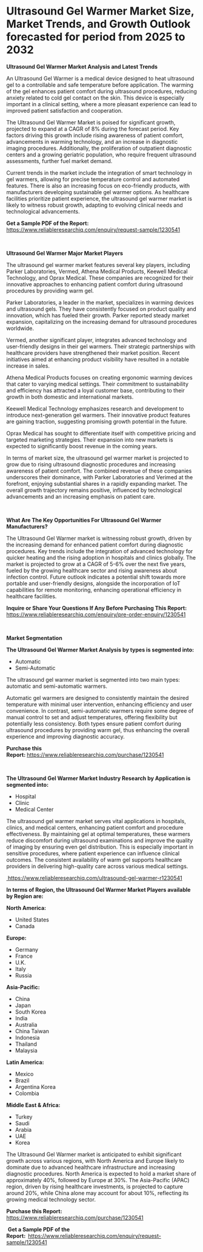 <p><h1>Ultrasound Gel Warmer Market Size, Market Trends, and Growth Outlook forecasted for period from 2025 to 2032</h1></p><p><strong>Ultrasound Gel Warmer Market Analysis and Latest Trends</strong></p>
<p><p>An Ultrasound Gel Warmer is a medical device designed to heat ultrasound gel to a controllable and safe temperature before application. The warming of the gel enhances patient comfort during ultrasound procedures, reducing anxiety related to cold gel contact on the skin. This device is especially important in a clinical setting, where a more pleasant experience can lead to improved patient satisfaction and cooperation.</p><p>The Ultrasound Gel Warmer Market is poised for significant growth, projected to expand at a CAGR of 8% during the forecast period. Key factors driving this growth include rising awareness of patient comfort, advancements in warming technology, and an increase in diagnostic imaging procedures. Additionally, the proliferation of outpatient diagnostic centers and a growing geriatric population, who require frequent ultrasound assessments, further fuel market demand.</p><p>Current trends in the market include the integration of smart technology in gel warmers, allowing for precise temperature control and automated features. There is also an increasing focus on eco-friendly products, with manufacturers developing sustainable gel warmer options. As healthcare facilities prioritize patient experience, the ultrasound gel warmer market is likely to witness robust growth, adapting to evolving clinical needs and technological advancements.</p></p>
<p><strong>Get a Sample PDF of the Report:&nbsp;</strong> <a href="https://www.reliableresearchiq.com/enquiry/request-sample/1230541?utm_campaign=2288&utm_medium=2&utm_source=Github&utm_content=ia&utm_term=13042025&utm_id=ultrasound-gel-warmer">https://www.reliableresearchiq.com/enquiry/request-sample/1230541</a></p>
<p>&nbsp;</p>
<p><strong>Ultrasound Gel Warmer Major Market Players</strong></p>
<p><p>The ultrasound gel warmer market features several key players, including Parker Laboratories, Vermed, Athena Medical Products, Keewell Medical Technology, and Oprax Medical. These companies are recognized for their innovative approaches to enhancing patient comfort during ultrasound procedures by providing warm gel.</p><p>Parker Laboratories, a leader in the market, specializes in warming devices and ultrasound gels. They have consistently focused on product quality and innovation, which has fueled their growth. Parker reported steady market expansion, capitalizing on the increasing demand for ultrasound procedures worldwide. </p><p>Vermed, another significant player, integrates advanced technology and user-friendly designs in their gel warmers. Their strategic partnerships with healthcare providers have strengthened their market position. Recent initiatives aimed at enhancing product visibility have resulted in a notable increase in sales.</p><p>Athena Medical Products focuses on creating ergonomic warming devices that cater to varying medical settings. Their commitment to sustainability and efficiency has attracted a loyal customer base, contributing to their growth in both domestic and international markets.</p><p>Keewell Medical Technology emphasizes research and development to introduce next-generation gel warmers. Their innovative product features are gaining traction, suggesting promising growth potential in the future.</p><p>Oprax Medical has sought to differentiate itself with competitive pricing and targeted marketing strategies. Their expansion into new markets is expected to significantly boost revenue in the coming years.</p><p>In terms of market size, the ultrasound gel warmer market is projected to grow due to rising ultrasound diagnostic procedures and increasing awareness of patient comfort. The combined revenue of these companies underscores their dominance, with Parker Laboratories and Verimed at the forefront, enjoying substantial shares in a rapidly expanding market. The overall growth trajectory remains positive, influenced by technological advancements and an increasing emphasis on patient care.</p></p>
<p>&nbsp;</p>
<p><strong>What Are The Key Opportunities For Ultrasound Gel Warmer Manufacturers?</strong></p>
<p><p>The Ultrasound Gel Warmer market is witnessing robust growth, driven by the increasing demand for enhanced patient comfort during diagnostic procedures. Key trends include the integration of advanced technology for quicker heating and the rising adoption in hospitals and clinics globally. The market is projected to grow at a CAGR of 5-6% over the next five years, fueled by the growing healthcare sector and rising awareness about infection control. Future outlook indicates a potential shift towards more portable and user-friendly designs, alongside the incorporation of IoT capabilities for remote monitoring, enhancing operational efficiency in healthcare facilities.</p></p>
<p><strong>Inquire or Share Your Questions If Any Before Purchasing This Report:</strong> <a href="https://www.reliableresearchiq.com/enquiry/pre-order-enquiry/1230541?utm_campaign=2288&utm_medium=2&utm_source=Github&utm_content=ia&utm_term=13042025&utm_id=ultrasound-gel-warmer">https://www.reliableresearchiq.com/enquiry/pre-order-enquiry/1230541</a></p>
<p>&nbsp;</p>
<p><strong>Market Segmentation</strong></p>
<p><strong>The Ultrasound Gel Warmer Market Analysis by types is segmented into:</strong></p>
<p><ul><li>Automatic</li><li>Semi-Automatic</li></ul></p>
<p><p>The ultrasound gel warmer market is segmented into two main types: automatic and semi-automatic warmers. </p><p>Automatic gel warmers are designed to consistently maintain the desired temperature with minimal user intervention, enhancing efficiency and user convenience. In contrast, semi-automatic warmers require some degree of manual control to set and adjust temperatures, offering flexibility but potentially less consistency. Both types ensure patient comfort during ultrasound procedures by providing warm gel, thus enhancing the overall experience and improving diagnostic accuracy.</p></p>
<p><strong>Purchase this Report:&nbsp;</strong><a href="https://www.reliableresearchiq.com/purchase/1230541?utm_campaign=2288&utm_medium=2&utm_source=Github&utm_content=ia&utm_term=13042025&utm_id=ultrasound-gel-warmer">https://www.reliableresearchiq.com/purchase/1230541</a></p>
<p>&nbsp;</p>
<p><strong>The Ultrasound Gel Warmer Market Industry Research by Application is segmented into:</strong></p>
<p><ul><li>Hospital</li><li>Clinic</li><li>Medical Center</li></ul></p>
<p><p>The ultrasound gel warmer market serves vital applications in hospitals, clinics, and medical centers, enhancing patient comfort and procedure effectiveness. By maintaining gel at optimal temperatures, these warmers reduce discomfort during ultrasound examinations and improve the quality of imaging by ensuring even gel distribution. This is especially important in sensitive procedures, where patient experience can influence clinical outcomes. The consistent availability of warm gel supports healthcare providers in delivering high-quality care across various medical settings.</p></p>
<p><a href="https://www.reliableresearchiq.com/ultrasound-gel-warmer-r1230541?utm_campaign=2288&utm_medium=2&utm_source=Github&utm_content=ia&utm_term=13042025&utm_id=ultrasound-gel-warmer">&nbsp;https://www.reliableresearchiq.com/ultrasound-gel-warmer-r1230541</a></p>
<p><strong>In terms of Region, the Ultrasound Gel Warmer Market Players available by Region are:</strong></p>
<p>
    <p> <strong> North America: </strong>
        <ul>
            <li>United States</li>
            <li>Canada</li>
        </ul>
        </p> 
    <p> <strong> Europe: </strong>
        <ul>
            <li>Germany</li>
            <li>France</li>
            <li>U.K.</li>
            <li>Italy</li>
            <li>Russia</li>
        </ul>
        </p> 
    <p> <strong> Asia-Pacific: </strong>
        <ul>
            <li>China</li>
            <li>Japan</li>
            <li>South Korea</li>
            <li>India</li>
            <li>Australia</li>
            <li>China Taiwan</li>
            <li>Indonesia</li>
            <li>Thailand</li>
            <li>Malaysia</li>
        </ul>
        </p> 
    <p> <strong> Latin America: </strong>
        <ul>
            <li>Mexico</li>
            <li>Brazil</li>
            <li>Argentina Korea</li>
            <li>Colombia</li>
        </ul>
        </p> 
    <p> <strong> Middle East & Africa: </strong>
        <ul>
            <li>Turkey</li>
            <li>Saudi</li>
            <li>Arabia</li>
            <li>UAE</li>
            <li>Korea</li>
        </ul>
    </p>
    </p>
<p><p>The Ultrasound Gel Warmer market is anticipated to exhibit significant growth across various regions, with North America and Europe likely to dominate due to advanced healthcare infrastructure and increasing diagnostic procedures. North America is expected to hold a market share of approximately 40%, followed by Europe at 30%. The Asia-Pacific (APAC) region, driven by rising healthcare investments, is projected to capture around 20%, while China alone may account for about 10%, reflecting its growing medical technology sector.</p></p>
<p><strong>Purchase this Report: </strong><a href="https://www.reliableresearchiq.com/purchase/1230541?utm_campaign=2288&utm_medium=2&utm_source=Github&utm_content=ia&utm_term=13042025&utm_id=ultrasound-gel-warmer">https://www.reliableresearchiq.com/purchase/1230541</a></p>
<p>&nbsp;<strong>Get a Sample PDF of the Report:&nbsp;&nbsp;</strong><a href="https://www.reliableresearchiq.com/enquiry/request-sample/1230541?utm_campaign=2288&utm_medium=2&utm_source=Github&utm_content=ia&utm_term=13042025&utm_id=ultrasound-gel-warmer">https://www.reliableresearchiq.com/enquiry/request-sample/1230541</a></p>
<p><strong></strong></p>
<p><p></p><p></p><p></p></p>